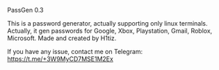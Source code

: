 PassGen 0.3

This is a password generator, actually supporting only
linux terminals. Actually, it gen passwords for Google,
Xbox, Playstation, Gmail, Roblox, Microsoft. Made and created by H1tiz.

If you have any issue, contact me on Telegram:
https://t.me/+3W9MyCD7MSE1M2Ex
